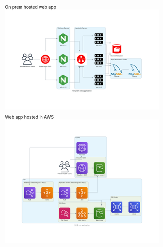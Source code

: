 On prem hosted web app
![Screenshot](aws/cloud_migration/on-prem_web_application.png)

Web app hosted in AWS
![Screenshot](aws/cloud_migration/aws_web_application.png)

